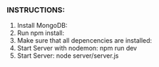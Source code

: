 
<h3>INSTRUCTIONS:</h3>
<ol>
  <li>Install MongoDB:</li>
  <li>Run npm install:</li>
  <li>Make sure that all depencencies are installed:</li>
  <li>Start Server with nodemon: npm run dev</li>
  <li>Start Server: node server/server.js</li>
</ol>

